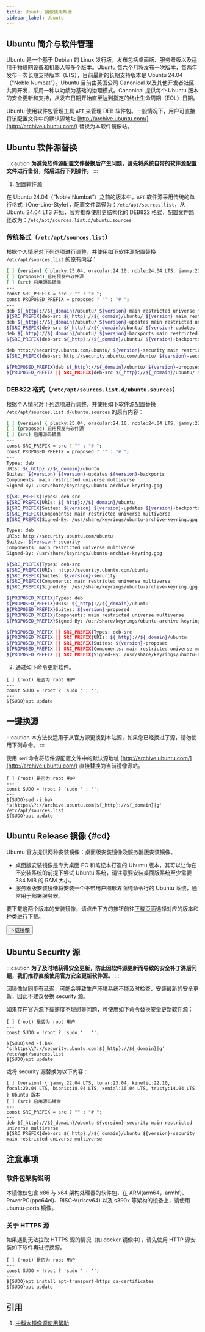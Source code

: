 ```yaml
---
title: Ubuntu 镜像使用帮助
sidebar_label: Ubuntu
---
```


## Ubuntu 简介与软件管理

Ubuntu 是一个基于 Debian 的 Linux 发行版，发布包括桌面版、服务器版以及适用于物联网设备和机器人等多个版本。Ubuntu 每六个月将发布一次版本，每两年发布一次长期支持版本（LTS），目前最新的长期支持版本是 Ubuntu 24.04（“Noble Numbat”）。Ubuntu 目前由英国公司 Canonical 以及其他开发者社区共同开发，采用一种以功绩为基础的治理模式。Canonical 提供每个 Ubuntu 版本的安全更新和支持，从发布日期开始直至达到指定的终止生命周期（EOL）日期。

Ubuntu 使用软件包管理工具 `APT` 来管理 DEB 软件包。一般情况下，用户可直接将该配置文件中的默认源地址 [http://archive.ubuntu.com/](http://archive.ubuntu.com/) 替换为本软件镜像站。

## Ubuntu 软件源替换

:::caution
**为避免软件源配置文件替换后产生问题，请先将系统自带的软件源配置文件进行备份，然后进行下列操作。**
:::

1. 配置软件源

在 Ubuntu 24.04（“Noble Numbat”）之前的版本中，`APT` 软件源采用传统的单行格式（One-Line-Style），配置文件路径为：`/etc/apt/sources.list`，从 Ubuntu 24.04 LTS 开始，官方推荐使用更结构化的 DEB822 格式，配置文件路径改为：`/etc/apt/sources.list.d/ubuntu.sources`


### 传统格式（`/etc/apt/sources.list`）
根据个人情况对下列选项进行调整，并使用如下软件源配置替换 `/etc/apt/sources.list` 的原有内容：

```bash varcode
[ ] (version) { plucky:25.04, oracular:24.10, noble:24.04 LTS, jammy:22.04 LTS, lunar:23.04, kinetic:22.10, focal:20.04 LTS, bionic:18.04 LTS, xenial:16.04 LTS, trusty:14.04 LTS } Ubuntu 版本
[ ] (proposed) 启用预发布软件源
[ ] (src) 启用源码镜像
---
const SRC_PREFIX = src ? "" : "# ";
const PROPOSED_PREFIX = proposed ? "" : "# ";
---
deb ${_http}://${_domain}/ubuntu/ ${version} main restricted universe multiverse
${SRC_PREFIX}deb-src ${_http}://${_domain}/ubuntu/ ${version} main restricted universe multiverse
deb ${_http}://${_domain}/ubuntu/ ${version}-updates main restricted universe multiverse
${SRC_PREFIX}deb-src ${_http}://${_domain}/ubuntu/ ${version}-updates main restricted universe multiverse
deb ${_http}://${_domain}/ubuntu/ ${version}-backports main restricted universe multiverse
${SRC_PREFIX}deb-src ${_http}://${_domain}/ubuntu/ ${version}-backports main restricted universe multiverse

deb http://security.ubuntu.com/ubuntu/ ${version}-security main restricted universe multiverse
${SRC_PREFIX}deb-src http://security.ubuntu.com/ubuntu/ ${version}-security main restricted universe multiverse

${PROPOSED_PREFIX}deb ${_http}://${_domain}/ubuntu/ ${version}-proposed main restricted universe multiverse
${PROPOSED_PREFIX || SRC_PREFIX}deb-src ${_http}://${_domain}/ubuntu/ ${version}-proposed main restricted universe multiverse
```

### DEB822 格式（`/etc/apt/sources.list.d/ubuntu.sources`）

根据个人情况对下列选项进行调整，并使用如下软件源配置替换 `/etc/apt/sources.list.d/ubuntu.sources` 的原有内容：

```bash varcode
[ ] (version) { plucky:25.04, oracular:24.10, noble:24.04 LTS, jammy:22.04 LTS, lunar:23.04, kinetic:22.10, focal:20.04 LTS, bionic:18.04 LTS, xenial:16.04 LTS, trusty:14.04 LTS } Ubuntu 版本
[ ] (proposed) 启用预发布软件源
[ ] (src) 启用源码镜像
---
const SRC_PREFIX = src ? "" : "# ";
const PROPOSED_PREFIX = proposed ? "" : "# ";
---
Types: deb
URIs: ${_http}://${_domain}/ubuntu
Suites: ${version} ${version}-updates ${version}-backports
Components: main restricted universe multiverse
Signed-By: /usr/share/keyrings/ubuntu-archive-keyring.gpg

${SRC_PREFIX}Types: deb-src
${SRC_PREFIX}URIs: ${_http}://${_domain}/ubuntu
${SRC_PREFIX}Suites: ${version} ${version}-updates ${version}-backports
${SRC_PREFIX}Components: main restricted universe multiverse
${SRC_PREFIX}Signed-By: /usr/share/keyrings/ubuntu-archive-keyring.gpg

Types: deb
URIs: http://security.ubuntu.com/ubuntu
Suites: ${version}-security
Components: main restricted universe multiverse
Signed-By: /usr/share/keyrings/ubuntu-archive-keyring.gpg

${SRC_PREFIX}Types: deb-src
${SRC_PREFIX}URIs: http://security.ubuntu.com/ubuntu
${SRC_PREFIX}Suites: ${version}-security
${SRC_PREFIX}Components: main restricted universe multiverse
${SRC_PREFIX}Signed-By: /usr/share/keyrings/ubuntu-archive-keyring.gpg

${PROPOSED_PREFIX}Types: deb
${PROPOSED_PREFIX}URIs: ${_http}://${_domain}/ubuntu
${PROPOSED_PREFIX}Suites: ${version}-proposed
${PROPOSED_PREFIX}Components: main restricted universe multiverse
${PROPOSED_PREFIX}Signed-By: /usr/share/keyrings/ubuntu-archive-keyring.gpg

${PROPOSED_PREFIX || SRC_PREFIX}Types: deb-src
${PROPOSED_PREFIX || SRC_PREFIX}URIs: ${_http}://${_domain}/ubuntu
${PROPOSED_PREFIX || SRC_PREFIX}Suites: ${version}-proposed
${PROPOSED_PREFIX || SRC_PREFIX}Components: main restricted universe multiverse
${PROPOSED_PREFIX || SRC_PREFIX}Signed-By: /usr/share/keyrings/ubuntu-archive-keyring.gpg
```

2. 通过如下命令更新软件。

```shell varcode
[ ] (root) 是否为 root 用户
---
const SUDO = !root ? 'sudo ' : '';
---
${SUDO}apt update
```

## 一键换源

:::caution
本方法仅适用于从官方源更换到本站源，如果您已经换过了源，请勿使用下列命令。
:::

使用 `sed` 命令将软件源配置文件中的默认源地址 [http://archive.ubuntu.com/](http://archive.ubuntu.com/) 直接替换为当前镜像源站。

```shell varcode
[ ] (root) 是否为 root 用户
---
const SUDO = !root ? 'sudo ' : '';
---
${SUDO}sed -i.bak 's|https\\?://archive.ubuntu.com|${_http}://${_domain}|g' /etc/apt/sources.list
${SUDO}apt update
```

## Ubuntu Release 镜像 {#cd}
Ubuntu 官方提供两种安装镜像：桌面版安装镜像及服务器版安装镜像。

- 桌面版安装镜像是专为桌面 PC 和笔记本打造的 Ubuntu 版本，其可以让你在不安装系统的前提下尝试 Ubuntu 系统，请注意要安装桌面版系统至少需要 384 MiB 的 RAM 大小。
- 服务器版安装镜像将安装一个不带用户图形界面纯命令行的 Ubuntu 系统，通常用于部署服务器。

要下载这两个版本的安装镜像，请点击下方的按钮前往[下载页面](/release/?release=Ubuntu)选择对应的版本和种类进行下载。

<a href="/release?release=Ubuntu">
    <button className="button button--primary">下载镜像</button>
</a>

## Ubuntu Security 源

:::caution
**为了及时地获得安全更新，防止因软件源更新而导致的安全补丁滞后问题，我们推荐直接使用官方安全更新软件源。**
:::

因镜像站同步有延迟，可能会导致生产环境系统不能及时检查、安装最新的安全更新，因此不建议替换 security 源。

如果存在官方源下载速度不理想等问题，可使用如下命令替换安全更新软件源：

```shell varcode
[ ] (root) 是否为 root 用户
---
const SUDO = !root ? 'sudo ' : '';
---
${SUDO}sed -i.bak 's|https\\?://security.ubuntu.com|${_http}://${_domain}|g' /etc/apt/sources.list
${SUDO}apt update
```

或将 security 源替换为以下内容：

```shell varcode
[ ] (version) { jammy:22.04 LTS, lunar:23.04, kinetic:22.10, focal:20.04 LTS, bionic:18.04 LTS, xenial:16.04 LTS, trusty:14.04 LTS } Ubuntu 版本
[ ] (src) 启用源码镜像
---
const SRC_PREFIX = src ? "" : "# ";
---
deb ${_http}://${_domain}/ubuntu ${version}-security main restricted universe multiverse
${SRC_PREFIX}deb-src ${_http}://${_domain}/ubuntu ${version}-security main restricted universe multiverse
```

## 注意事项

### 软件包架构说明

本镜像仅包含 x86 与 x64 架构处理器的软件包，在 ARM(arm64，armhf)、PowerPC(ppc64el)、RISC-V(riscv64) 以及 s390x 等架构的设备上，请使用 ubuntu-ports 镜像。

### 关于 HTTPS 源

如果遇到无法拉取 HTTPS 源的情况（如 docker 镜像中），请先使用 HTTP 源安装如下软件再进行换源。

```shell varcode
[ ] (root) 是否为 root 用户
---
const SUDO = !root ? 'sudo ' : '';
---
${SUDO}apt install apt-transport-https ca-certificates
${SUDO}apt update
```

## 引用

1. [中科大镜像源使用帮助](https://mirrors.ustc.edu.cn/help/ubuntu.html)  
